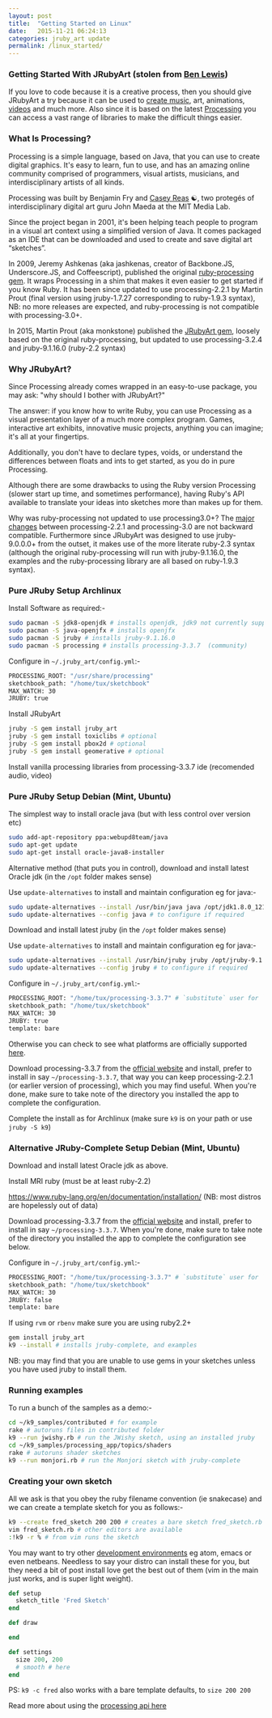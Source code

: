 ```yaml
---
layout: post
title:  "Getting Started on Linux"
date:   2015-11-21 06:24:13
categories: jruby_art update
permalink: /linux_started/
---
```


### Getting Started With JRubyArt (stolen from [Ben Lewis][ben]) ###

If you love to code because it is a creative process, then you should give JRubyArt a try because it can be used to [create music][sound], art, animations, [videos][video] and much more. Also since it is based on the latest [Processing][processing] you can access a vast range of libraries to make the difficult things easier.

### What Is Processing? ###

Processing is a simple language, based on Java, that you can use to create digital graphics. It's easy to learn, fun to use, and has an amazing online community comprised of programmers, visual artists, musicians, and interdisciplinary artists of all kinds.

Processing was built by Benjamin Fry and [Casey Reas][casey] ☯, two protegés of interdisciplinary digital art guru John Maeda at the MIT Media Lab.

Since the project began in 2001, it's been helping teach people to program in a visual art context using a simplified version of Java. It comes packaged as an IDE that can be downloaded and used to create and save digital art “sketches”.

In 2009, Jeremy Ashkenas (aka jashkenas, creator of Backbone.JS, Underscore.JS, and Coffeescript), published the original [ruby-processing gem][gem]. It wraps Processing in a shim that makes it even easier to get started if you know Ruby. It has been since updated to use processing-2.2.1 by Martin Prout (final version using jruby-1.7.27 corresponding to ruby-1.9.3 syntax), NB: no more releases are expected, and ruby-processing is not compatible with processing-3.0+.

In 2015, Martin Prout (aka monkstone) published the [JRubyArt gem][jrubyart], loosely based on the original ruby-processing, but updated to use processing-3.2.4 and jruby-9.1.16.0 (ruby-2.2 syntax)

### Why JRubyArt? ###

Since Processing already comes wrapped in an easy-to-use package, you may ask: "why should I bother with JRubyArt?"

The answer: if you know how to write Ruby, you can use Processing as a visual presentation layer of a much more complex program. Games, interactive art exhibits, innovative music projects, anything you can imagine; it's all at your fingertips.

Additionally, you don't have to declare types, voids, or understand the differences between floats and ints to get started, as you do in pure Processing.

Although there are some drawbacks to using the Ruby version Processing (slower start up time, and sometimes performance), having Ruby's API available to translate your ideas into sketches more than makes up for them.

Why was ruby-processing not updated to use processing3.0+? The [major changes][changes] between processing-2.2.1 and processing-3.0 are not backward compatible. Furthermore since JRubyArt was designed to use jruby-9.0.0.0+ from the outset, it makes use of the more literate ruby-2.3 syntax (although the original ruby-processing will run with jruby-9.1.16.0, the examples and the ruby-processing library are all based on ruby-1.9.3 syntax).

### Pure JRuby Setup Archlinux ###

Install Software as required:-

```bash
sudo pacman -S jdk8-openjdk # installs openjdk, jdk9 not currently supported
sudo pacman -S java-openjfx # installs openjfx
sudo pacman -S jruby # installs jruby-9.1.16.0
sudo pacman -S processing # installs processing-3.3.7  (community)
```

Configure in `~/.jruby_art/config.yml`:-
```bash
PROCESSING_ROOT: "/usr/share/processing"
sketchbook_path: "/home/tux/sketchbook"
MAX_WATCH: 30
JRUBY: true
```

Install JRubyArt
```bash
jruby -S gem install jruby_art
jruby -S gem install toxiclibs # optional
jruby -S gem install pbox2d # optional
jruby -S gem install geomerative # optional
```

Install vanilla processing libraries from processing-3.3.7 ide (recomended audio, video)

### Pure JRuby Setup Debian (Mint, Ubuntu) ###

The simplest way to install oracle java (but with less control over version etc)

```bash
sudo add-apt-repository ppa:webupd8team/java
sudo apt-get update
sudo apt-get install oracle-java8-installer
```

Alternative method (that puts you in control), download and install latest Oracle jdk (in the `/opt` folder makes sense)

Use `update-alternatives` to install and maintain configuration eg for java:-
```bash
sudo update-alternatives --install /usr/bin/java java /opt/jdk1.8.0_121/bin/java 100
sudo update-alternatives --config java # to configure if required
```

Download and install latest jruby (in the `/opt` folder makes sense)

Use `update-alternatives` to install and maintain configuration eg for java:-
```bash
sudo update-alternatives --install /usr/bin/jruby jruby /opt/jruby-9.1.16.0/bin/jruby 100
sudo update-alternatives --config jruby # to configure if required
```

Configure in `~/.jruby_art/config.yml`:-
```bash
PROCESSING_ROOT: "/home/tux/processing-3.3.7" # `substitute` user for `tux`
sketchbook_path: "/home/tux/sketchbook"
MAX_WATCH: 30
JRUBY: true
template: bare
```

Otherwise you can check to see what platforms are officially supported [here][platforms].

Download processing-3.3.7 from the [official website][official] and install, prefer to install in say `~/processing-3.3.7`, that way you can keep processing-2.2.1 (or earlier version of processing), which you may find useful.  When you're done, make sure to take note of the directory you installed the app to complete the configuration.

Complete the install as for Archlinux (make sure `k9` is on your path or use `jruby -S k9`)

### Alternative JRuby-Complete Setup Debian (Mint, Ubuntu) ###

Download and install latest Oracle jdk as above.

Install MRI ruby (must be at least ruby-2.2)

https://www.ruby-lang.org/en/documentation/installation/ (NB: most distros are hopelessly out of data)

Download processing-3.3.7 from the [official website][official] and install, prefer to install in say `~/processing-3.3.7`.  When you're done, make sure to take note of the directory you installed the app to complete the configuration see below.

Configure in `~/.jruby_art/config.yml`:-
```bash
PROCESSING_ROOT: "/home/tux/processing-3.3.7" # `substitute` user for `tux`
sketchbook_path: "/home/tux/sketchbook"
MAX_WATCH: 30
JRUBY: false
template: bare
```

If using `rvm` or `rbenv` make sure you are using ruby2.2+
```bash
gem install jruby_art
k9 --install # installs jruby-complete, and examples
```

NB: you may find that you are unable to use gems in your sketches unless you have used jruby to install them.

### Running examples

To run a bunch of the samples as a demo:-

```bash
cd ~/k9_samples/contributed # for example
rake # autoruns files in contributed folder
k9 --run jwishy.rb # run the JWishy sketch, using an installed jruby
cd ~/k9_samples/processing_app/topics/shaders
rake # autoruns shader sketches
k9 --run monjori.rb # run the Monjori sketch with jruby-complete
```

### Creating your own sketch

All we ask is that you obey the ruby filename convention (ie snakecase) and we can create a template sketch for you as follows:-

```bash
k9 --create fred_sketch 200 200 # creates a bare sketch fred_sketch.rb (see below)
vim fred_sketch.rb # other editors are available
:!k9 -r % # from vim runs the sketch
```

You may want to try other [development environments][editor] eg atom, emacs or even netbeans. Needless to say your distro can install these for you, but they need a bit of post install love get the best out of them (vim in the main just works, and is super light weight).

```ruby
def setup
  sketch_title 'Fred Sketch'
end

def draw

end

def settings
  size 200, 200
  # smooth # here
end
```

PS: `k9 -c fred` also works with a bare template defaults, to `size 200 200`

Read more about using the [processing api here][api]

[api]: {{site.github.url}}/methods/processing_api
[ben]:https://blog.engineyard.com/2015/getting-started-with-ruby-processing
[processing]:https://processing.org/
[gem]:https://rubygems.org/gems/ruby-processing
[jrubyart]:https://rubygems.org/gems/jruby_art
[changes]:https://github.com/processing/processing/wiki/Changes-in-3.0
[official]:https://processing.org/download/?processing
[platforms]:https://github.com/processing/processing/wiki/Supported-Platforms
[editor]:http://ruby-processing.github.io/JRubyArt/editors.html
[sound]:https://monkstone.github.io/_posts/minim
[video]:https://monkstone.github.io/_posts/create_video
[casey]:https://github.com/processing/processing/wiki/FAQ
